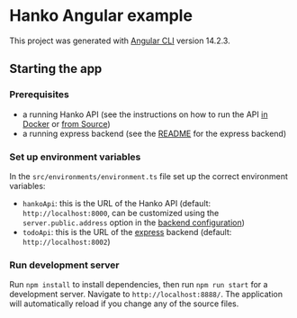 # Hanko Angular example

This project was generated with [Angular CLI](https://github.com/angular/angular-cli) version 14.2.3.

## Starting the app
### Prerequisites

- a running Hanko API (see the instructions on how to run the API [in Docker](../../../backend/README.md#Docker) or [from Source](../../../backend/README.md#from-source))
- a running express backend (see the [README](../express) for the express backend)

### Set up environment variables

In the `src/environments/environment.ts` file set up the correct environment variables:

- `hankoApi`: this is the URL of the Hanko API (default: `http://localhost:8000`, can be customized using the 
  `server.public.address` option in the [backend configuration](https://github.com/teamhanko/hanko/wiki/hanko-properties-server-properties-public#address))
- `todoApi`: this is the URL of the [express](../express) backend (default: `http://localhost:8002`)

### Run development server

Run `npm install` to install dependencies, then run `npm run start` for a development server. Navigate to `http://localhost:8888/`. The application will automatically reload if you change any of the source files.
